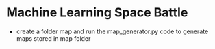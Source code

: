 # Machine Learning Space Battle
- create a folder map and run the map_generator.py code to generate maps stored in map folder
